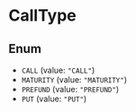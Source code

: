 # CallType

## Enum

* `CALL` (value: `"CALL"`)
* `MATURITY` (value: `"MATURITY"`)
* `PREFUND` (value: `"PREFUND"`)
* `PUT` (value: `"PUT"`)
